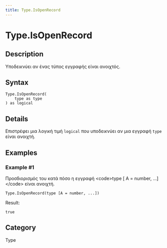 ```yaml
---
title: Type.IsOpenRecord
---
```


# Type.IsOpenRecord


## Description

Υποδεικνύει αν ένας τύπος εγγραφής είναι ανοιχτός.


## Syntax

```powerquery
Type.IsOpenRecord(
    type as type
) as logical
```


## Details

Επιστρέφει μια λογική τιμή <code>logical</code> που υποδεικνύει αν μια εγγραφή <code>type</code> είναι ανοιχτή.


## Examples

### Example #1 
Προσδιορισμός του κατά πόσο η εγγραφή &lt;code&gt;type [ A = number, ...]&lt;/code&gt; είναι ανοιχτή.
```powerquery
Type.IsOpenRecord(type [A = number, ...])
```

Result: 
```powerquery
true
```




## Category
Type
